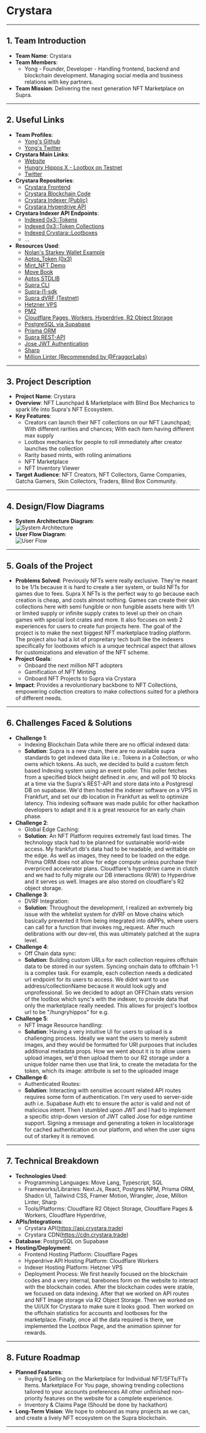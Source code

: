 # Crystara

---

## 1. Team Introduction
- **Team Name**: Crystara
- **Team Members**:
  - Yong - Founder, Developer - Handling frontend, backend and blockchain development. Managing social media and business relations with key partners.
- **Team Mission**: Delivering the next generation NFT Marketplace on Supra. 

---

## 2. Useful Links
- **Team Profiles**:
  - [Yong's Github](https://github.com/tyhh00)
  - [Yong's Twitter](https://x.com/tyhho0)
- **Crystara Main Links**:
  - [Website](https://crystara.trade/)
  - [Hungry Hippos X - Lootbox on Testnet](https://crystara.trade/marketplace/hungryhipposx)
  - [Twitter](https://x.com/CrystaraMarkets)
- **Crystara Repositories**:
  - [Crystara Frontend](https://github.com/tyhh00/BlindBox_ProductionSite)
  - [Crystara Blockchain Code](https://github.com/tyhh00/BlindBoxMarketplaceV1)
  - [Crystara Indexer (Public)](https://github.com/tyhh00/Crystara_Indexer)
  - [Crystara Hyperdrive API](https://github.com/tyhh00/crystara-hyperdriver)
- **Crystara Indexer API Endpoints**:
  - [Indexed 0x3::Tokens](https://api.crystara.trade/api/tokens)
  - [Indexed 0x3::Token Collections](https://api.crystara.trade/api/token-collections)
  - [Indexed Crystara::Lootboxes](https://api.crystara.trade/api/lootboxes)
  - ...
- **Resources Used**:
  - [Nolan's Starkey Wallet Example](https://github.com/nolan-supra/starkey-demo/tree/main)
  - [Aptos_Token (0x3)](https://github.com/Entropy-Foundation/aptos-core/blob/dev/aptos-move/framework/aptos-token-objects/sources/aptos_token.move)
  - [Mint_NFT Demo](https://github.com/aptos-labs/aptos-core/blob/main/aptos-move/move-examples/mint_nft/2-Using-Resource-Account/sources/create_nft_with_resource_account.move)
  - [Move Book](https://move-book.com/reference/introduction.html)
  - [Aptos STDLIB](https://github.com/Entropy-Foundation/aptos-core/tree/dev/aptos-move/framework/aptos-stdlib)
  - [Supra CLI](https://docs.supra.com/move/cli-commands)
  - [Supra-l1-sdk](https://github.com/Entropy-Foundation/supra-l1-sdk/tree/master)
  - [Supra dVRF (Testnet)](https://github.com/Entropy-Foundation/vrf-interface)
  - [Hetzner VPS](https://www.hetzner.com/)
  - [PM2](https://www.npmjs.com/package/pm2)
  - [Cloudflare Pages, Workers, Hyperdrive, R2 Object Storage](https://workers.cloudflare.com/built-with/collections/Pages/)
  - [PostgreSQL via Supabase](https://supabase.com/)
  - [Prisma ORM](https://www.prisma.io/)
  - [Supra REST-API](https://docs.supra.com/move/rest-api)
  - [Jose JWT Authentication](https://www.npmjs.com/package/jose)
  - [Sharp](https://www.npmjs.com/package/sharp)
  - [Million Linter (Recommended by @FraggorLabs)](https://www.npmjs.com/package/@million/lint)

---

## 3. Project Description
- **Project Name**: Crystara
- **Overview**: NFT Launchpad & Marketplace with Blind Box Mechanics to spark life into Supra's NFT Ecosystem.
- **Key Features**:
  - Creators can launch their NFT collections on our NFT Launchpad; With different rarities and chances; With each item having different max supply
  - Lootbox mechanics for people to roll immediately after creator launches the collection
  - Rarity based mints, with rolling animations
  - NFT Marketplace
  - NFT Inventory Viewer
- **Target Audience**: NFT Creators, NFT Collectors, Game Companies, Gatcha Gamers, Skin Collectors, Traders, Blind Box Community.

---

## 4. Design/Flow Diagrams
- **System Architecture Diagram**:  
  ![System Architecture](https://raw.githubusercontent.com/tyhh00/Crystara/main/images/Server%20Architecture.png)
- **User Flow Diagram**:  
  ![User Flow](https://raw.githubusercontent.com/tyhh00/Crystara/main/images/User%20Flow.png)

---

## 5. Goals of the Project
- **Problems Solved**: Previously NFTs were really exclusive. They're meant to be 1/1s because it is hard to create a tier system, or build NFTs for games due to fees. Supra X NFTs is the perfect way to go because each creation is cheap, and costs almost nothing. Games can create their skin collections here with semi fungible or non fungible assets here with 1/1 or limited supply or infinite supply crates to level up their on chain games with special loot crates and more. It also focuses on web 2 experiences for users to create fun projects here. The goal of the project is to make the next biggest NFT marketplace trading platform. The project also had a lot of propreitary tech built like the indexers specifically for lootboxes which is a unique technical aspect that allows for customizations and elevation of the NFT scheme.
- **Project Goals**:
  - Onboard the next million NFT adopters
  - Gamification of NFT Minting
  - Onboard NFT Projects to Supra via Crystara
- **Impact**: Provides a revoluntionary backbone to NFT Collections, empowering collection creators to make collections suited for a plethora of different needs.

---

## 6. Challenges Faced & Solutions
- **Challenge 1**:  
  - Indexing Blockchain Data while there are no official indexed data:  
  - **Solution**: Supra is a new chain, there are no available supra standards to get indexed data like i.e.: Tokens in a Collection, or who owns which tokens. As such, we decided to build a custom fetch based Indexing system using an event poller. This poller fetches from a specified block height defined in .env, and will poll 10 blocks at a time via the Supra's REST-API and store data into a Postgresql DB on supabase. We'd then hosted the indexer software on a VPS in Frankfurt, and set our db location in Frankfurt as well to optimize latency. This indexing software was made public for other hackathon developers to adapt and it is a great resource for an early chain phase.
- **Challenge 2**:  
  - Global Edge Caching: 
  - **Solution**: An NFT Platform requires extremely fast load times. The technology stack had to be planned for sustainable world-wide access. My frankfurt db's data had to be readable, and writtable on the edge. As well as images, they need to be loaded on the edge. Prisma ORM does not allow for edge compute unless purchase their overpriced accelerator plans. Cloudflare's hyperdrive came in clutch and we had to fully migrate our DB interactions (R/W) to Hyperdrive and it serves us well. Images are also stored on cloudflare's R2 object storage.
- **Challenge 3**:  
  - DVRF Integration: 
  - **Solution**: Throughout the development, I realized an extremely big issue with the whitelist system for dVRF on Move chains which basically prevented it from being integrated into dAPPs, where users can call for a function that invokes rng_request. After much delibrations with our dev-rel, this was ultimately patched at the supra level.
- **Challenge 4**:  
  - Off Chain data sync:
  - **Solution**: Building custom URLs for each collection requires offchain data to be stored in our system. Syncing onchain data to offchain 1-1 is a complex task. For example, each collection needs a dedicated url endpoint for its users to access. We didnt want to use address/collectionName because it would look ugly and unprofessional. So we decided to adopt an OFFChain stats version of the lootbox which sync's with the indexer, to provide data that only the marketplace really needed. This allows for project's lootbox url to be "/hungryhippos" for e.g.
- **Challenge 5**:  
  - NFT Image Resource handling:  
  - **Solution**: Having a very intuitive UI for users to upload is a challenging process. Ideally we want the users to merely submit images, and they would be formatted for URI purposes that includes additional metadata props. How we went about it is to allow users upload images, we'd then upload them to our R2 storage under a unique folder name then use that link, to create the metadata for the token, which its image: attribute is set to the uploaded image
- **Challenge 6**:  
  - Authenticated Routes: 
  - **Solution**: Interacting with sensitive account related API routes requires some form of authentication. I'm very used to server-side auth i.e. Supabase Auth etc to ensure the actor is valid and not of malicious intent. Then I stumbled upon JWT and I had to implement a specific strip-down version of JWT called Jose for edge runtime support. Signing a message and generating a token in localstorage for cached authentication on our platform, and when the user signs out of starkey it is removed.

---

## 7. Technical Breakdown
- **Technologies Used**:
  - Programming Languages: Move Lang, Typescript, SQL
  - Frameworks/Libraries: Next.Js, React, Postgres NPM, Prisma ORM, Shadcn UI, Tailwind CSS, Framer Motion, Wrangler, Jose, Million Linter, Sharp
  - Tools/Platforms: Cloudflare R2 Object Storage, Cloudflare Pages & Workers, Cloudflare Hyperdrive, 
- **APIs/Integrations**:
  - Crystara API(https://api.crystara.trade)
  - Crystara CDN(https://cdn.crystara.trade)
- **Database**: PostgreSQL on Supabase
- **Hosting/Deployment**:
  - Frontend Hosting Platform: Cloudflare Pages
  - Hyperdrive API Hosting Platform: Cloudflare Workers
  - Indexer Hosting Platform: Hetzner VPS
  - Deployment Process: We first heavily focused on the blockchain codes and a very internal, barebones form on the website to interact with the blockchain codes. After the blockchain codes were stable, we focused on data indexing. After that we worked on API routes and NFT Image storage via R2 Object Storage. Then we worked on the UI/UX for Crystara to make sure it looks good. Then worked on the offchain statistics for accounts and lootboxes for the marketplace. Finally, once all the data required is there, we implemented the Lootbox Page, and the animation spinner for rewards.

---

## 8. Future Roadmap
- **Planned Features**:
  - Buying & Selling on the Marketplace for Individual NFT/SFTs/FTs Items.
    Marketplace For You page, showing trending collections tailored to your accounts preferences
    All other unfinished non-priority features on the website for a complete experience.
  - Inventory & Claims Page (Should be done by hackathon)
- **Long-Term Vision**: We hope to onboard as many projects as we can, and create a lively NFT ecosystem on the Supra blockchain.



---

